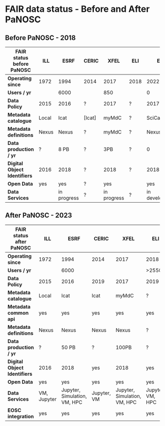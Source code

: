 # FAIR data status - Before and After PaNOSC

## Before PaNOSC - 2018

| FAIR status before PaNOSC   | ILL | ESRF | CERIC | XFEL | ELI | ESS|
| ------------- | ------------- | ------------- | ------------- | ------------- | ------------- | ------------- |
| **Operating since**  | 1972  | 1994 | 2014 | 2017 | 2018 | 2022|
| **Users / yr** |   | 6000 | |  850 ||0 |
| **Data Policy** | 2015 | 2016 | ? | 2017 | ? | 2017 |
| **Metadata catalogue** | Local | Icat | [Icat] | myMdC | ? | SciCat |
| **Metadata definitions** | Nexus | Nexus | ? | myMdC |?| Nexus |
| **Data production / yr** |  ? | 8 PB | ? | 3PB | ? | 0 |
| **Digital Object Identifiers** | 2016 | 2018 | ? | 2018 | ? | 2018 |
| **Open Data** | yes | yes | ? | yes  |   | yes  |
| **Data Services** |  | in progress | ? | in progress | ? | in development |

## After PaNOSC - 2023

| FAIR status after PaNOSC   | ILL | ESRF | CERIC | XFEL | ELI | ESS|
| ------------- | ------------- | ------------- | ------------- | ------------- | ------------- | ------------- |
| **Operating since**  | 1972  | 1994 | 2014 | 2017 | 2018 | 2022|
| **Users / yr** |   | 6000 | | |>2550 | ~100|
| **Data Policy** | 2015 | 2016 | 2019 | 2017 | 2019 | 2017 |
| **Metadata catalogue** | Local | Icat | Icat | myMdC | ? | SciCat |
| **Metadata common api** | yes | yes | yes | yes | yes | yes |
| **Metadata definitions** | Nexus | Nexus | Nexus | Nexus | ? | Nexus |
| **Data production / yr** |  ? | 50 PB | ? | 100PB | ? | <1PB |
| **Digital Object Identifiers** | 2016 | 2018 | yes | 2018 | yes | yes |
| **Open Data** | yes | yes | yes | yes  | yes  | yes  |
| **Data Services** | VM, Jupyter | Jupyter, Simulation, VM, HPC | Jupyter, VM | Jupyter, Simulation, VM, HPC | Jupyter, VM, HPC | Jupyter, Simulation, VM |
| **EOSC integration** | yes | yes | yes | yes  | yes  | yes  |
